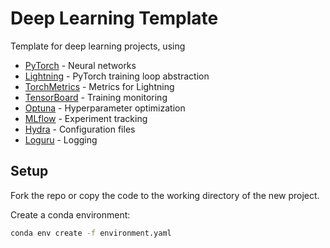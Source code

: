 # Deep Learning Template
Template for deep learning projects, using
- [PyTorch](https://github.com/pytorch/pytorch) - Neural networks
- [Lightning](https://github.com/Lightning-AI/pytorch-lightning) - PyTorch training loop abstraction
- [TorchMetrics](https://github.com/Lightning-AI/torchmetrics) - Metrics for Lightning
- [TensorBoard](https://github.com/tensorflow/tensorboard) - Training monitoring
- [Optuna](https://github.com/optuna/optuna) - Hyperparameter optimization
- [MLflow](https://github.com/mlflow/mlflow) - Experiment tracking
- [Hydra](https://github.com/facebookresearch/hydra) - Configuration files
- [Loguru](https://github.com/Delgan/loguru) - Logging

## Setup
Fork the repo or copy the code to the working directory of the new project.

Create a conda environment:
```bash
conda env create -f environment.yaml
```